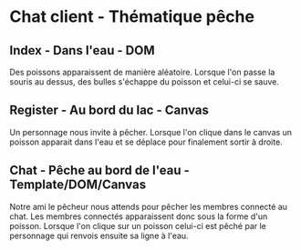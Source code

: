 # Chat client - Thématique pêche

## Index - Dans l'eau - DOM

Des poissons apparaissent de manière aléatoire. Lorsque l'on passe la souris au dessus, des bulles s'échappe du poisson et celui-ci se sauve.

## Register - Au bord du lac - Canvas

Un personnage nous invite à pêcher. Lorsque l'on clique dans le canvas un poisson apparait dans l'eau et se déplace pour finalement sortir à droite.

## Chat - Pêche au bord de l'eau - Template/DOM/Canvas

Notre ami le pêcheur nous attends pour pêcher les membres connecté au chat. Les membres connectés apparaissent donc sous la forme d'un poisson. Lorsque l'on clique sur un poisson celui-ci est pêché par le personnage qui renvois ensuite sa ligne à l'eau.

